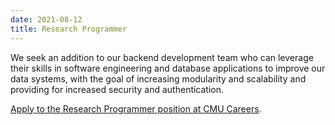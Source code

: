 ```yaml
---
date: 2021-08-12
title: Research Programmer
---
```


We seek an addition to our backend development team who can leverage their skills in software engineering and database applications to improve our data systems, with the goal of increasing modularity and scalability and providing for increased security and authentication. 

[Apply to the Research Programmer position at CMU Careers](https://cmu.wd5.myworkdayjobs.com/CMU/job/Pittsburgh-PA/Research-Programmer---School-of-Computer-Science_2018557).
